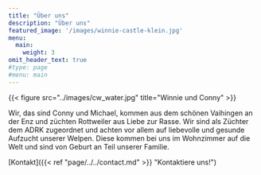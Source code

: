 ```yaml
---
title: "Über uns"
description: "Über uns"
featured_image: '/images/winnie-castle-klein.jpg'
menu:
  main:
    weight: 3
omit_header_text: true
#type: page
#menu: main
---
```

{{< figure src="../images/cw_water.jpg" title="Winnie und Conny" >}}

Wir, das sind Conny und Michael, kommen aus dem schönen Vaihingen an der Enz und züchten Rottweiler aus Liebe zur Rasse. Wir sind als Züchter dem ADRK zugeordnet und achten vor allem auf liebevolle und gesunde Aufzucht unserer Welpen. Diese kommen bei uns im Wohnzimmer auf die Welt und sind von Geburt an Teil unserer Familie.

[Kontakt]({{< ref "page/../../contact.md" >}} "Kontaktiere uns!")